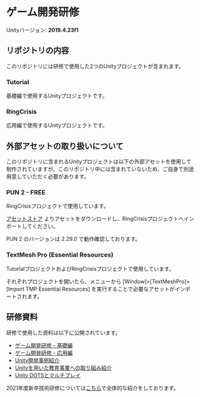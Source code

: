 ゲーム開発研修
==============

Unityバージョン: __2019.4.23f1__

## リポジトリの内容

このリポジトリには研修で使用した2つのUnityプロジェクトが含まれます。

### Tutorial

基礎編で使用するUnityプロジェクトです。

### RingCrisis

応用編で使用するUnityプロジェクトです。

## 外部アセットの取り扱いについて

このリポジトリに含まれるUnityプロジェクトは以下の外部アセットを使用して制作されていますが、このリポジトリ中には含まれていないため、ご自身で別途用意していただく必要があります。

### PUN 2 - FREE

RingCrisisプロジェクトで使用しています。

[アセットストア](https://assetstore.unity.com/packages/tools/network/pun-2-free-119922) よりアセットをダウンロードし、RingCrisisプロジェクトへインポートしてください。

PUN 2 のバージョンは 2.29.0 で動作確認しております。

### TextMesh Pro (Essential Resources)

TutorialプロジェクトおよびRingCrisisプロジェクトで使用しています。

それぞれプロジェクトを開いたら、メニューから [Window]>[TextMeshPro]>[Import TMP Essential Resources] を実行することで必要なアセットがインポートされます。

## 研修資料

研修で使用した資料は以下に公開されています。

- [ゲーム開発研修 - 基礎編](https://speakerdeck.com/mixi_engineers/2021-game-training)
- [ゲーム開発研修 - 応用編](https://speakerdeck.com/yuukiaria/game-development-tutorial-2021)
- [Unity開発事例紹介](https://speakerdeck.com/adarapata/unitydefalsekai-fa-shi-li)
- [Unityを用いた教育事業への取り組み紹介](https://speakerdeck.com/mixi_engineers/unity-study)
- [Unity DOTSとマルチプレイ](https://speakerdeck.com/july1997/22-10-30-18-30)

2021年度新卒技術研修については[こちら](https://medium.com/mixi-developers/21-technical-training-a0bcdbf9bca0)で全体的な紹介をしております。
